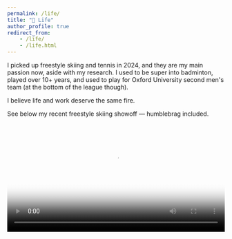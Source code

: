 ```yaml
---
permalink: /life/
title: "🌿 Life"
author_profile: true
redirect_from:
    - /life/
    - /life.html
---
```


I picked up freestyle skiing and tennis in 2024, and they are my main passion now, aside with my research.
I used to be super into badminton, played over 10+ years, and used to play for Oxford University second men's team (at the bottom of the league though).

I believe life and work deserve the same fire. 
<!-- So I chase joy in the code, on the court, and through the slopes and mountains. -->

See below my recent freestyle skiing showoff — humblebrag included.

<div style="max-width:700px">   <!-- limit the *container* if you wish -->
  <video
    src="https://raw.githubusercontent.com/yuhangsong/yuhangsong.github.io/master/files/ski.mp4"
    controls
    style="
      width:100%;          /* fill the text column */
      height:auto;         /* keep aspect-ratio */
      display:block;       /* no extra whitespace under the video */
    "
    poster="https://raw.githubusercontent.com/yuhangsong/yuhangsong.github.io/master/files/ski_cover.jpg">
  </video>
</div>